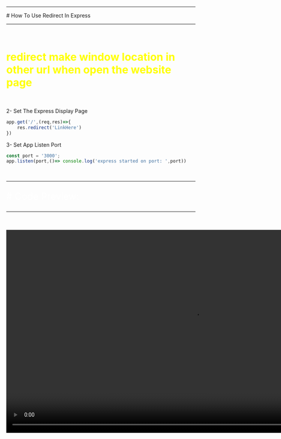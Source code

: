 
</head>
<hr>
<span class="span"># How To Use Redirect In Express</span>
<hr>


<br>

<h1 style='color:yellow'>redirect make window location in other url when open the website  page</h1>
<br>

<p>2- Set The Express Display Page</p>

```js
app.get('/',(req,res)=>{
    res.redirect('LinkHere')
})
```

<p>3- Set App Listen Port</p>

```js
const port = '3000';
app.listen(port,()=> console.log('express started on port: ',port))
```

<br>
<hr>
<p style='color:white;font-size:25px'># Code Preview:</p>
<hr><br><br>
 <video width="1000" height="540" controls>
  <source src="../videos/bandicam_2024-04-15_02-40-12-788(2).mp4" type="video/mp4">
  <source src="../videos/bandicam_2024-04-15_02-40-12-788(2).ogg" type="video/ogg">
Your browser does not support the video tag.
</video>
